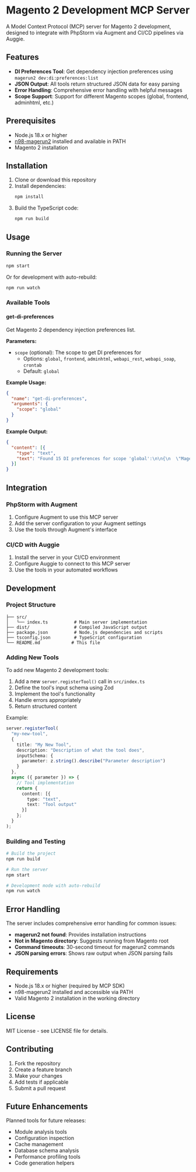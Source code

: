# Magento 2 Development MCP Server

A Model Context Protocol (MCP) server for Magento 2 development, designed to integrate with PhpStorm via Augment and CI/CD pipelines via Auggie.

## Features

- **DI Preferences Tool**: Get dependency injection preferences using `magerun2 dev:di:preferences:list`
- **JSON Output**: All tools return structured JSON data for easy parsing
- **Error Handling**: Comprehensive error handling with helpful messages
- **Scope Support**: Support for different Magento scopes (global, frontend, adminhtml, etc.)

## Prerequisites

- Node.js 18.x or higher
- [n98-magerun2](https://github.com/netz98/n98-magerun2) installed and available in PATH
- Magento 2 installation

## Installation

1. Clone or download this repository
2. Install dependencies:
   ```bash
   npm install
   ```
3. Build the TypeScript code:
   ```bash
   npm run build
   ```

## Usage

### Running the Server

```bash
npm start
```

Or for development with auto-rebuild:
```bash
npm run watch
```

### Available Tools

#### get-di-preferences

Get Magento 2 dependency injection preferences list.

**Parameters:**
- `scope` (optional): The scope to get DI preferences for
  - Options: `global`, `frontend`, `adminhtml`, `webapi_rest`, `webapi_soap`, `crontab`
  - Default: `global`

**Example Usage:**
```json
{
  "name": "get-di-preferences",
  "arguments": {
    "scope": "global"
  }
}
```

**Example Output:**
```json
{
  "content": [{
    "type": "text",
    "text": "Found 15 DI preferences for scope 'global':\n\n{\n  \"Magento\\Framework\\App\\Config\\ScopeConfigInterface\": \"Magento\\Framework\\App\\Config\",\n  \"Magento\\Framework\\ObjectManagerInterface\": \"Magento\\Framework\\ObjectManager\\ObjectManager\",\n  ...\n}"
  }]
}
```

## Integration

### PhpStorm with Augment

1. Configure Augment to use this MCP server
2. Add the server configuration to your Augment settings
3. Use the tools through Augment's interface

### CI/CD with Auggie

1. Install the server in your CI/CD environment
2. Configure Auggie to connect to this MCP server
3. Use the tools in your automated workflows

## Development

### Project Structure

```
├── src/
│   └── index.ts          # Main server implementation
├── dist/                 # Compiled JavaScript output
├── package.json          # Node.js dependencies and scripts
├── tsconfig.json         # TypeScript configuration
└── README.md            # This file
```

### Adding New Tools

To add new Magento 2 development tools:

1. Add a new `server.registerTool()` call in `src/index.ts`
2. Define the tool's input schema using Zod
3. Implement the tool's functionality
4. Handle errors appropriately
5. Return structured content

Example:
```typescript
server.registerTool(
  "my-new-tool",
  {
    title: "My New Tool",
    description: "Description of what the tool does",
    inputSchema: {
      parameter: z.string().describe("Parameter description")
    }
  },
  async ({ parameter }) => {
    // Tool implementation
    return {
      content: [{
        type: "text",
        text: "Tool output"
      }]
    };
  }
);
```

### Building and Testing

```bash
# Build the project
npm run build

# Run the server
npm start

# Development mode with auto-rebuild
npm run watch
```

## Error Handling

The server includes comprehensive error handling for common issues:

- **magerun2 not found**: Provides installation instructions
- **Not in Magento directory**: Suggests running from Magento root
- **Command timeouts**: 30-second timeout for magerun2 commands
- **JSON parsing errors**: Shows raw output when JSON parsing fails

## Requirements

- Node.js 18.x or higher (required by MCP SDK)
- n98-magerun2 installed and accessible via PATH
- Valid Magento 2 installation in the working directory

## License

MIT License - see LICENSE file for details.

## Contributing

1. Fork the repository
2. Create a feature branch
3. Make your changes
4. Add tests if applicable
5. Submit a pull request

## Future Enhancements

Planned tools for future releases:

- Module analysis tools
- Configuration inspection
- Cache management
- Database schema analysis
- Performance profiling tools
- Code generation helpers

